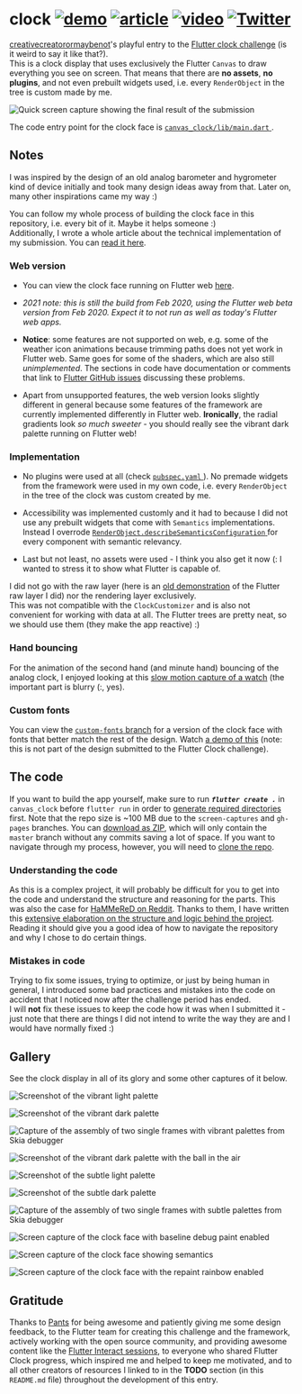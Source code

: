 # clock [![demo](https://img.shields.io/badge/view-demo-yellow)](https://creativecreatorormaybenot.github.io/clock) [![article](https://img.shields.io/badge/read-article-blue)](https://link.medium.com/ZBn2ctPvF3) [![video](https://img.shields.io/badge/watch-video-red)](https://youtu.be/E1KIjOsX974) [![Twitter](https://img.shields.io/twitter/follow/creativemaybeno?label=Follow%20me&style=social)](https://twitter.com/creativemaybeno)

[creativecreatorormaybenot](https://github.com/creativecreatorormaybenot)'s playful entry to the [Flutter clock challenge](https://flutter.dev/clock) (is it weird to say it like that?).</a>  
This is a clock display that uses exclusively the Flutter `Canvas` to draw everything you see on screen. That means that there are **no assets**, **no plugins**, and not even prebuilt widgets used, i.e.</a> every `RenderObject` in the tree is custom made by me.

![Quick screen capture showing the final result of the submission](https://github.com/creativecreatorormaybenot/clock/raw/screen-captures/showcase.gif)

The code entry point for the clock face is [ `canvas_clock/lib/main.dart` ](https://github.com/creativecreatorormaybenot/clock/blob/master/canvas_clock/lib/main.dart).

## Notes

I was inspired by the design of an old analog barometer and hygrometer kind of device initially and took many design ideas away from that. Later on, many other inspirations came my way :)

You can follow my whole process of building the clock face in this repository, i.e.</a> every bit of it. Maybe it helps someone :)  
Additionally, I wrote a whole article about the technical implementation of my submission.</a> You can [read it here](https://link.medium.com/ZBn2ctPvF3).

### Web version

 * You can view the clock face running on Flutter web [here](https://creativecreatorormaybenot.github.io/clock).

 * *2021 note: this is still the build from Feb 2020, using the Flutter web beta version from Feb 2020. Expect it to not run as well as today's Flutter web apps.*

 * **Notice**: some features are not supported on web, e.g.</a> some of the weather icon animations because trimming paths does not yet work in Flutter web. Same goes for some of the shaders, which are also still *unimplemented*. The sections in code have documentation or comments that link to [Flutter GitHub issues](https://github.com/flutter/flutter/issues) discussing these problems.</a>  

 * Apart from unsupported features, the web version looks slightly different in general because some features of the framework are currently implemented differently in Flutter web.</a> **Ironically**, the radial gradients look *so much sweeter* - you should really see the vibrant dark palette running on Flutter web!

### Implementation

 * No plugins were used at all (check [ `pubspec.yaml` ](https://github.com/creativecreatorormaybenot/clock/blob/master/canvas_clock/pubspec.yaml)). No premade widgets from the framework were used in my own code, i.e.</a> every `RenderObject` in the tree of the clock was custom created by me.</a>

 * Accessibility was implemented customly and it had to because I did not use any prebuilt widgets that come with `Semantics` implementations. Instead I overrode [ `RenderObject.describeSemanticsConfiguration` ](https://api.flutter.dev/flutter/rendering/RenderObject/describeSemanticsConfiguration.html) for every component with semantic relevancy.</a>

 * Last but not least, no assets were used - I think you also get it now (: I wanted to stress it to show what Flutter is capable of.

I did not go with the raw layer (here is an [old demonstration](https://github.com/creativecreatorormaybenot/pong) of the Flutter raw layer I did) nor the rendering layer exclusively.<br>This was not compatible with the `ClockCustomizer` and is also not convenient for working with data at all. The Flutter trees are pretty neat, so we should use them (they make the app reactive) :)

### Hand bouncing

For the animation of the second hand (and minute hand) bouncing of the analog clock, I enjoyed looking at this [slow motion capture of a watch](https://youtu.be/tyl7-gHRBX8?t=29) (the important part is blurry (:, yes).

### Custom fonts

You can view the [ `custom-fonts` branch](https://github.com/creativecreatorormaybenot/clock/tree/custom-fonts) for a version of the clock face with fonts that better match the rest of the design. Watch [a demo of this](https://twitter.com/creativemaybeno/status/1225832214623145985?s=20) (note: this is not part of the design submitted to the Flutter Clock challenge).

## The code

If you want to build the app yourself, make sure to run ***`flutter create .`*** in `canvas_clock` before `flutter run` in order to [generate required directories](https://github.com/creativecreatorormaybenot/clock/issues/1#issuecomment-582123585) first. Note that the repo size is ~100 MB due to the `screen-captures` and `gh-pages` branches. You can [download as ZIP](https://github.com/creativecreatorormaybenot/clock/archive/master.zip), which will only contain the `master` branch without any commits saving a lot of space. If you want to navigate through my process, however, you will need to [clone the repo](https://help.github.com/en/github/creating-cloning-and-archiving-repositories/cloning-a-repository).

### Understanding the code

As this is a complex project, it will probably be difficult for you to get into the code and understand the structure and reasoning for the parts. This was also the case for [HaMMeReD on Reddit](https://www.reddit.com/r/FlutterDev/comments/ewtqoo/drawing_every_line_pixelperfectly_with_custom/fg88mx5?utm_source=share&utm_medium=web2x). Thanks to them, I have written this [extensive elaboration on the structure and logic behind the project](https://www.reddit.com/r/FlutterDev/comments/ewtqoo/drawing_every_line_pixelperfectly_with_custom/fg9l75a?utm_source=share&utm_medium=web2x). Reading it should give you a good idea of how to navigate the repository and why I chose to do certain things.

### Mistakes in code

Trying to fix some issues, trying to optimize, or just by being human in general, I introduced some bad practices and mistakes into the code on accident that I noticed now after the challenge period has ended.</a>  
I will **not** fix these issues to keep the code how it was when I submitted it - just note that there are things I did not intend to write the way they are and I would have normally fixed :)

## Gallery

See the clock display in all of its glory and some other captures of it below.

![Screenshot of the vibrant light palette](https://github.com/creativecreatorormaybenot/clock/raw/screen-captures/vibrant_light.png)

![Screenshot of the vibrant dark palette](https://github.com/creativecreatorormaybenot/clock/raw/screen-captures/vibrant_dark_1.png)

![Capture of the assembly of two single frames with vibrant palettes from Skia debugger](https://github.com/creativecreatorormaybenot/clock/raw/screen-captures/vibrant_assembly.gif)

![Screenshot of the vibrant dark palette with the ball in the air](https://github.com/creativecreatorormaybenot/clock/raw/screen-captures/vibrant_dark_2.png)

![Screenshot of the subtle light palette](https://github.com/creativecreatorormaybenot/clock/raw/screen-captures/subtle_light.png)

![Screenshot of the subtle dark palette](https://github.com/creativecreatorormaybenot/clock/raw/screen-captures/subtle_dark.png)

![Capture of the assembly of two single frames with subtle palettes from Skia debugger](https://github.com/creativecreatorormaybenot/clock/raw/screen-captures/subtle_assembly.gif)

![Screen capture of the clock face with baseline debug paint enabled](https://github.com/creativecreatorormaybenot/clock/raw/screen-captures/baselines.gif)

![Screen capture of the clock face showing semantics](https://github.com/creativecreatorormaybenot/clock/raw/screen-captures/semantics.gif)

![Screen capture of the clock face with the repaint rainbow enabled](https://github.com/creativecreatorormaybenot/clock/raw/screen-captures/repaint.gif)

## Gratitude

Thanks to [Pants](https://github.com/Pants44) for being awesome and patiently giving me some design feedback, to the Flutter team for creating this challenge and the framework, actively working with the open source community, and providing awesome content like the [Flutter Interact sessions](https://www.youtube.com/playlist?list=PLjxrf2q8roU0o0wKRJTjyN0pSUA6TI8lg), to everyone who shared Flutter Clock progress, which inspired me and helped to keep me motivated, and to all other creators of resources I linked to in the **TODO** section (in this `README.md` file) throughout the development of this entry.

